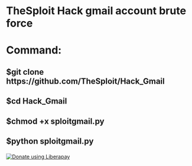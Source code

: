 # TheSploit Hack gmail account brute force
<h1><b>Command:</b></h1>
<h2><p> $git clone https://github.com/TheSploit/Hack_Gmail</p></h2>
 <h2><p> $cd Hack_Gmail</p></h2>
 <h2><p> $chmod +x sploitgmail.py</p></h2>
 <h2><p> $python sploitgmail.py</p></h2>

 

<noscript><a href="https://liberapay.com/TheSploit/donate"><img alt="Donate using Liberapay" src="https://liberapay.com/assets/widgets/donate.svg"></a></noscript>
